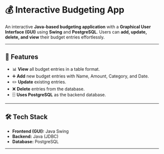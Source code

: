 # 💰 Interactive Budgeting App

An interactive **Java-based budgeting application** with a **Graphical User Interface (GUI)** using **Swing** and **PostgreSQL**. Users can **add, update, delete, and view** their budget entries effortlessly.

---

## 📌 Features
- 📊 **View** all budget entries in a table format.
- ➕ **Add** new budget entries with Name, Amount, Category, and Date.
- ✏️ **Update** existing entries.
- ❌ **Delete** entries from the database.
- 🗄️ **Uses PostgreSQL** as the backend database.

---

## 🛠️ Tech Stack
- **Frontend (GUI):** Java Swing  
- **Backend:** Java (JDBC)  
- **Database:** PostgreSQL  

---

